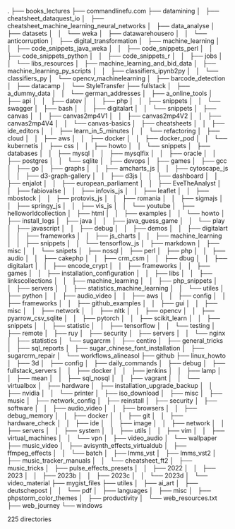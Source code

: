 .
├── books_lectures
├── commandlinefu.com
├── datamining
│   ├── cheatsheet_dataquest_io
│   ├── cheatsheet_machine_learning_neural_networks
│   ├── data_analyse
│   ├── datasets
│   │   └── weka
│   ├── datawarehousero
│   │   └── anticorruption
│   ├── digital_transformation
│   ├── machine_learning
│   │   ├── code_snippets_java_weka
│   │   ├── code_snippets_perl
│   │   ├── code_snippets_python
│   │   ├── code_snippets_r
│   │   ├── jobs
│   │   └── libs_resources
│   ├── machine_learning_and_bid_data
│   ├── machine_learning_py_scripts
│   │   ├── classifiers_ipynb2py
│   │   └── classifiers_py
│   └── opencv_machinelearning
│       ├── barcode_detection
│       ├── datacamp
│       └── StyleTransfer
├── fullstack
│   ├── a_dummy_data
│   │   └── german_addresses
│   ├── a_online_tools
│   ├── api
│   │   ├── datev
│   │   ├── php
│   │   ├── snippets
│   │   └── swagger
│   ├── bash
│   │   ├── digitalart
│   │   └── snippets
│   ├── canvas
│   │   ├── canvas2mp4V1
│   │   ├── canvas2mp4V2
│   │   ├── canvas2mp4V4
│   │   └── canvas-basics
│   ├── cheatsheets
│   │   ├── ide_editors
│   │   ├── learn_in_5_minutes
│   │   └── refactoring
│   ├── cloud
│   │   ├── aws
│   │   ├── docker
│   │   ├── docker_pod
│   │   └── kubernetis
│   ├── css
│   │   ├── howto
│   │   └── snippets
│   ├── databases
│   │   ├── mysql
│   │   ├── mysqlfix
│   │   ├── oracle
│   │   ├── postgres
│   │   └── sqlite
│   ├── devops
│   ├── games
│   ├── gcc
│   ├── go
│   ├── graphs
│   │   ├── amcharts_js
│   │   ├── cytoscape_js
│   │   ├── d3-graph-gallery
│   │   ├── d3js
│   │   ├── dashboard
│   │   ├── enjalot
│   │   ├── european_parliament
│   │   ├── EveTheAnalyst
│   │   ├── fabiovalse
│   │   ├── infovis_js
│   │   ├── leaflet
│   │   ├── mbostock
│   │   ├── protovis_js
│   │   ├── romania
│   │   ├── sigmajs
│   │   ├── springy_js
│   │   ├── vis_js
│   │   └── youtube
│   ├── helloworldcollection
│   ├── html
│   │   ├── examples
│   │   └── howto
│   ├── install_logs
│   ├── java
│   │   ├── java_guess_game
│   │   └── play
│   ├── javascript
│   │   ├── debug
│   │   ├── demos
│   │   ├── digitalart
│   │   ├── frameworks
│   │   ├── js_charts
│   │   ├── machine_learning
│   │   ├── snippets
│   │   └── tensorflow_js
│   ├── markdown
│   ├── misc
│   │   └── snipets
│   ├── nosql
│   ├── perl
│   ├── php
│   │   ├── audio
│   │   ├── cakephp
│   │   ├── crm_csm
│   │   ├── dbug
│   │   ├── digitalart
│   │   ├── encode_crypt
│   │   ├── frameworks
│   │   ├── games
│   │   ├── installation_configuration
│   │   ├── libs
│   │   ├── linkscollections
│   │   ├── machine_learning
│   │   ├── php_snippets
│   │   ├── servers
│   │   ├── statistics_machine_learning
│   │   └── utiles
│   ├── python
│   │   ├── audio_video
│   │   ├── aws
│   │   ├── config
│   │   ├── frameworks
│   │   ├── github_examples
│   │   ├── gui
│   │   ├── misc
│   │   ├── network
│   │   ├── nltk
│   │   ├── opencv
│   │   ├── pyarrow_csv_sqlite
│   │   ├── pytorch
│   │   ├── scikit_learn
│   │   ├── snippets
│   │   ├── statistic
│   │   ├── tensorflow
│   │   └── testing
│   ├── remote
│   ├── ruy
│   ├── security
│   ├── servers
│   │   └── nginx
│   ├── statistics
│   └── sugarcrm
│       ├── centiro
│       ├── general_tricks
│       ├── sql_reports
│       ├── sugar_chinese_font_installation
│       ├── sugarcrm_repair
│       └── workflows_alineasol
├── github
├── linux_howto
│   ├── 3d
│   ├── config
│   ├── daily_commands
│   ├── debug
│   ├── fullstack_servers
│   │   ├── docker
│   │   ├── jenkins
│   │   ├── lamp
│   │   ├── mean
│   │   ├── sql_nosql
│   │   ├── vagrant
│   │   └── virtualbox
│   ├── hardware
│   ├── installation_upgrade_backup
│   │   ├── nvidia
│   │   └── printer
│   ├── iso_download
│   ├── misc
│   ├── music
│   ├── network_config
│   ├── reinstall
│   ├── security
│   ├── software
│   │   ├── audio_video
│   │   ├── browsers
│   │   ├── debug_memory
│   │   ├── docker
│   │   ├── git
│   │   ├── hardware_check
│   │   ├── ide
│   │   ├── image
│   │   ├── network
│   │   ├── servers
│   │   ├── system
│   │   ├── utils
│   │   ├── vim
│   │   ├── virtual_machines
│   │   └── vpn
│   ├── video_audio
│   └── wallpaper
├── music_video
│   ├── avisynth_effects_virtualdub
│   ├── ffmpeg_effects
│   │   └── batch
│   ├── lmms_vst
│   ├── lmms_vst2
│   ├── music_tracker_manuals
│   │   └── cheatsheet_ft2
│   ├── music_tricks
│   ├── pulse_effects_presets
│   │   ├── 2022
│   │   ├── 2023
│   │   ├── 2023b
│   │   ├── 2023c
│   │   └── 2023d
│   └── video_material
├── mygist_files
├── utiles
│   ├── ai_art
│   ├── deutschepost
│   │   └── pdf
│   ├── languages
│   ├── misc
│   ├── phpstorm_color_themes
│   ├── productivity
│   └── web_resources.txt
├── web_journey
└── windows

225 directories
